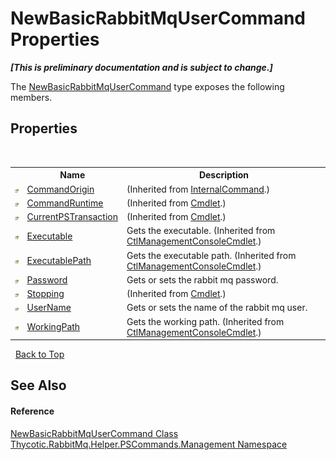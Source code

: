# NewBasicRabbitMqUserCommand Properties
 _**\[This is preliminary documentation and is subject to change.\]**_

The <a href="T_Thycotic_RabbitMq_Helper_PSCommands_Management_NewBasicRabbitMqUserCommand">NewBasicRabbitMqUserCommand</a> type exposes the following members.


## Properties
&nbsp;<table><tr><th></th><th>Name</th><th>Description</th></tr><tr><td>![Public property](media/pubproperty.gif "Public property")</td><td><a href="http://msdn2.microsoft.com/en-us/library/dd128179" target="_blank">CommandOrigin</a></td><td> (Inherited from <a href="http://msdn2.microsoft.com/en-us/library/ms582793" target="_blank">InternalCommand</a>.)</td></tr><tr><td>![Public property](media/pubproperty.gif "Public property")</td><td><a href="http://msdn2.microsoft.com/en-us/library/ms581056" target="_blank">CommandRuntime</a></td><td> (Inherited from <a href="http://msdn2.microsoft.com/en-us/library/ms582518" target="_blank">Cmdlet</a>.)</td></tr><tr><td>![Public property](media/pubproperty.gif "Public property")</td><td><a href="http://msdn2.microsoft.com/en-us/library/dd128144" target="_blank">CurrentPSTransaction</a></td><td> (Inherited from <a href="http://msdn2.microsoft.com/en-us/library/ms582518" target="_blank">Cmdlet</a>.)</td></tr><tr><td>![Protected property](media/protproperty.gif "Protected property")</td><td><a href="P_Thycotic_RabbitMq_Helper_PSCommands_Management_CtlManagementConsoleCmdlet_Executable">Executable</a></td><td>
Gets the executable.
 (Inherited from <a href="T_Thycotic_RabbitMq_Helper_PSCommands_Management_CtlManagementConsoleCmdlet">CtlManagementConsoleCmdlet</a>.)</td></tr><tr><td>![Protected property](media/protproperty.gif "Protected property")</td><td><a href="P_Thycotic_RabbitMq_Helper_PSCommands_Management_CtlManagementConsoleCmdlet_ExecutablePath">ExecutablePath</a></td><td>
Gets the executable path.
 (Inherited from <a href="T_Thycotic_RabbitMq_Helper_PSCommands_Management_CtlManagementConsoleCmdlet">CtlManagementConsoleCmdlet</a>.)</td></tr><tr><td>![Public property](media/pubproperty.gif "Public property")</td><td><a href="P_Thycotic_RabbitMq_Helper_PSCommands_Management_NewBasicRabbitMqUserCommand_Password">Password</a></td><td>
Gets or sets the rabbit mq password.</td></tr><tr><td>![Public property](media/pubproperty.gif "Public property")</td><td><a href="http://msdn2.microsoft.com/en-us/library/ms581057" target="_blank">Stopping</a></td><td> (Inherited from <a href="http://msdn2.microsoft.com/en-us/library/ms582518" target="_blank">Cmdlet</a>.)</td></tr><tr><td>![Public property](media/pubproperty.gif "Public property")</td><td><a href="P_Thycotic_RabbitMq_Helper_PSCommands_Management_NewBasicRabbitMqUserCommand_UserName">UserName</a></td><td>
Gets or sets the name of the rabbit mq user.</td></tr><tr><td>![Protected property](media/protproperty.gif "Protected property")</td><td><a href="P_Thycotic_RabbitMq_Helper_PSCommands_Management_CtlManagementConsoleCmdlet_WorkingPath">WorkingPath</a></td><td>
Gets the working path.
 (Inherited from <a href="T_Thycotic_RabbitMq_Helper_PSCommands_Management_CtlManagementConsoleCmdlet">CtlManagementConsoleCmdlet</a>.)</td></tr></table>&nbsp;
<a href="#newbasicrabbitmqusercommand-properties">Back to Top</a>

## See Also


#### Reference
<a href="T_Thycotic_RabbitMq_Helper_PSCommands_Management_NewBasicRabbitMqUserCommand">NewBasicRabbitMqUserCommand Class</a><br /><a href="N_Thycotic_RabbitMq_Helper_PSCommands_Management">Thycotic.RabbitMq.Helper.PSCommands.Management Namespace</a><br />